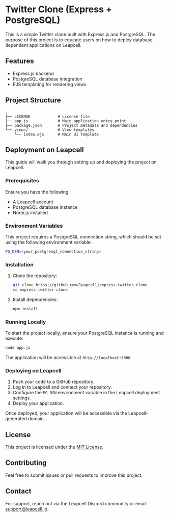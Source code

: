 # Twitter Clone (Express + PostgreSQL)

This is a simple Twitter clone built with Express.js and PostgreSQL. The purpose of this project is to educate users on how to deploy database-dependent applications on Leapcell.

## Features

- Express.js backend
- PostgreSQL database integration
- EJS templating for rendering views

## Project Structure

```
.
├── LICENSE            # License file
├── app.js             # Main application entry point
├── package.json       # Project metadata and dependencies
└── views/             # View templates
    └── index.ejs      # Main UI template
```

## Deployment on Leapcell

This guide will walk you through setting up and deploying the project on Leapcell.

### Prerequisites

Ensure you have the following:

- A Leapcell account
- PostgreSQL database instance
- Node.js installed

### Environment Variables

This project requires a PostgreSQL connection string, which should be set using the following environment variable:

```bash
PG_DSN=<your_postgresql_connection_string>
```

### Installation

1. Clone the repository:
   ```bash
   git clone https://github.com/leapcell/express-twitter-clone
   cd express-twitter-clone
   ```
2. Install dependencies:
   ```bash
   npm install
   ```

### Running Locally

To start the project locally, ensure your PostgreSQL instance is running and execute:

```bash
node app.js
```

The application will be accessible at `http://localhost:3000`.

### Deploying on Leapcell

1. Push your code to a GitHub repository.
2. Log in to Leapcell and connect your repository.
3. Configure the `PG_DSN` environment variable in the Leapcell deployment settings.
4. Deploy your application.

Once deployed, your application will be accessible via the Leapcell-generated domain.

## License

This project is licensed under the [MIT License](LICENSE).

## Contributing

Feel free to submit issues or pull requests to improve this project.

## Contact

For support, reach out via the Leapcell Discord community or email support@leapcell.io.
